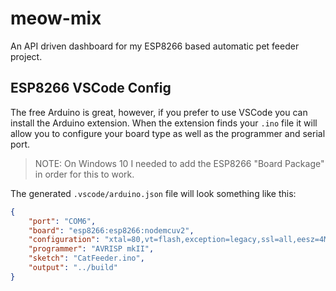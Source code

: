 # meow-mix
An API driven dashboard for my ESP8266 based automatic pet feeder project.

## ESP8266 VSCode Config
The free Arduino is great, however, if you prefer to use VSCode you can install the Arduino extension. When the extension finds your `.ino` file it will allow you to configure your board type as well as the programmer and serial port. 

> NOTE: On Windows 10 I needed to add the ESP8266 "Board Package" in order for this to work.

The generated `.vscode/arduino.json` file will look something like this:

```json
{
    "port": "COM6",
    "board": "esp8266:esp8266:nodemcuv2",
    "configuration": "xtal=80,vt=flash,exception=legacy,ssl=all,eesz=4M2M,led=2,ip=lm2f,dbg=Disabled,lvl=None____,wipe=none,baud=115200",
    "programmer": "AVRISP mkII",
    "sketch": "CatFeeder.ino",
    "output": "../build"
}
```